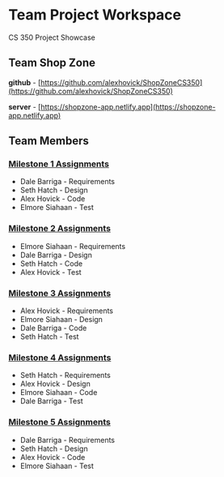 # Team Project Workspace

CS 350 Project Showcase

## Team Shop Zone

**github** - [https://github.com/alexhovick/ShopZoneCS350](https://github.com/alexhovick/ShopZoneCS350)

**server** -  [https://shopzone-app.netlify.app](https://shopzone-app.netlify.app)

## Team Members


### [Milestone 1 Assignments](2/1)

- Dale Barriga - Requirements
- Seth Hatch - Design
- Alex Hovick - Code
- Elmore Siahaan - Test


### [Milestone 2 Assignments](2/2)

- Elmore Siahaan - Requirements
- Dale Barriga - Design
- Seth Hatch - Code
- Alex Hovick - Test


### [Milestone 3 Assignments](2/3)

- Alex Hovick - Requirements
- Elmore Siahaan - Design
- Dale Barriga - Code
- Seth Hatch - Test


### [Milestone 4 Assignments](2/4)

- Seth Hatch - Requirements
- Alex Hovick - Design
- Elmore Siahaan - Code
- Dale Barriga - Test


### [Milestone 5 Assignments](2/5)

- Dale Barriga - Requirements
- Seth Hatch - Design
- Alex Hovick - Code
- Elmore Siahaan - Test


